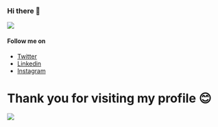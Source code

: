 ### Hi there 👋

![](https://github-readme-stats.vercel.app/api?username=sumyak&show_icons=true&line_height=30)

#### Follow me on
  +  [Twitter](https://twitter.com/JainSumyak)
  +  [Linkedin](https://www.linkedin.com/in/sumyak-jain/)
  +  [Instagram](https://www.instagram.com/gaurav_jain0511/)
  
# Thank you for visiting my profile :blush:
 <a href="https://github.com/sumyak/github-profile-views-counter">
    <img src="https://komarev.com/ghpvc/?username=sumyak">
</a>

